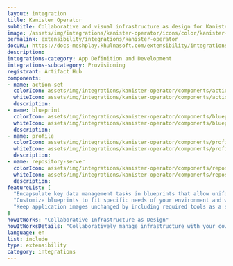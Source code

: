 ```yaml
---
layout: integration
title: Kanister Operator
subtitle: Collaborative and visual infrastructure as design for Kanister Operator
image: /assets/img/integrations/kanister-operator/icons/color/kanister-operator-color.svg
permalink: extensibility/integrations/kanister-operator
docURL: https://docs-meshplay.khulnasoft.com/extensibility/integrations/kanister-operator
description: 
integrations-category: App Definition and Development
integrations-subcategory: Provisioning
registrant: Artifact Hub
components: 
- name: action-set
  colorIcon: assets/img/integrations/kanister-operator/components/action-set/icons/color/action-set-color.svg
  whiteIcon: assets/img/integrations/kanister-operator/components/action-set/icons/white/action-set-white.svg
  description: 
- name: blueprint
  colorIcon: assets/img/integrations/kanister-operator/components/blueprint/icons/color/blueprint-color.svg
  whiteIcon: assets/img/integrations/kanister-operator/components/blueprint/icons/white/blueprint-white.svg
  description: 
- name: profile
  colorIcon: assets/img/integrations/kanister-operator/components/profile/icons/color/profile-color.svg
  whiteIcon: assets/img/integrations/kanister-operator/components/profile/icons/white/profile-white.svg
  description: 
- name: repository-server
  colorIcon: assets/img/integrations/kanister-operator/components/repository-server/icons/color/repository-server-color.svg
  whiteIcon: assets/img/integrations/kanister-operator/components/repository-server/icons/white/repository-server-white.svg
  description: 
featureList: [
  "Encapsulate key data management tasks in blueprints that allow uniform operations at scale.",
  "Customize blueprints to fit specific needs of your environment and workload without starting from scratch.",
  "Keep application images unchanged by including required tools as a sidecar container or as a separate pod."
]
howItWorks: "Collaborative Infrastructure as Design"
howItWorksDetails: "Collaboratively manage infrastructure with your coworkers synchronously sharing the same designs."
language: en
list: include
type: extensibility
category: integrations
---
```

